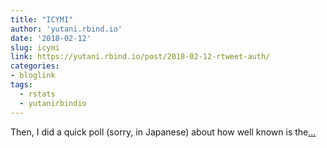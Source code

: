 ```yaml
---
title: "ICYMI"
author: 'yutani.rbind.io'
date: '2018-02-12'
slug: icymi
link: https://yutani.rbind.io/post/2018-02-12-rtweet-auth/
categories:
- bloglink
tags:
  - rstats
  - yutanirbindio
---
```


Then, I did a quick poll (sorry, in Japanese) about how well known is the[... <i class="fas fa-external-link-alt"></i>](https://yutani.rbind.io/post/2018-02-12-rtweet-auth/)

